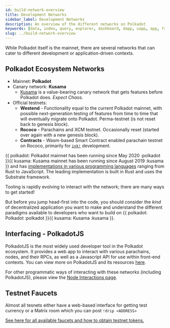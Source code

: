 ```yaml
---
id: build-network-overview
title: Development Networks
sidebar_label: Development Networks
description: An overview of the different networks on Polkadot
keywords: [data, index, query, explorer, dashboard, dapp, uapp, app, frontend, client]
slug: ../build-network-overview
---
```


While Polkadot itself is the mainnet, there are several networks that can cater to different
development or application-driven contexts.

## Polkadot Ecosystem Networks

- Mainnet: **Polkadot**
- Canary network: **Kusama**
  - [Kusama](https://kusama.network/) is a value-bearing canary network that gets features before
    Polkadot does. _Expect Chaos_.
- Official testnets:
  - **Westend** - Functionality equal to the current Polkadot mainnet, with possible next-generation
    testing of features from time to time that will eventually migrate onto Polkadot. Perma-testnet
    (is not reset back to genesis block).
  - **Rococo** - Parachains and XCM testnet. Occasionally reset (started over again with a new
    genesis block).
  - **Contracts** - Wasm-based Smart Contract enabled parachain testnet on Rococo, primarily for
    [`ink!`](https://use.ink/) development.

{{ polkadot: Polkadot mainnet has been running since May 2020 :polkadot }}{{ kusama: Kusama mainnet has been
running since August 2019 :kusama }} and has [implementations in various programming languages](../learn/learn-implementations.md)
ranging from Rust to JavaScript. The leading implementation is built in Rust and uses the Substrate framework.

Tooling is rapidly evolving to interact with the network; there are many ways to get started!

But before you jump head-first into the code, you should consider the _kind_ of decentralized
application you want to make and understand the different paradigms available to developers who want
to build on {{ polkadot: Polkadot :polkadot }}{{ kusama: Kusama :kusama }}.

## Interfacing - PolkadotJS

PolkadotJS is the most widely used developer tool in the Polkadot ecosystem. It provides a web app
to interact with various parachains, nodes, and their RPCs, as well as a Javascript API for use
within front-end contexts. You can view more on PolkadotJS and its resources
[here](https://polkadot.js.org/).

For other programmatic ways of interacting with these networks (including PolkadotJS), please view
the [Node Interactions page](./build-node-interaction.md).

## Testnet Faucets

Almost all tesnets either have a web-based interface for getting test currency or a Matrix room
which you can post `!drip <ADDRESS>`

[See here for all available faucets and how to obtain testnet tokens.](../learn/learn-DOT.md#obtaining-testnet-tokens)
